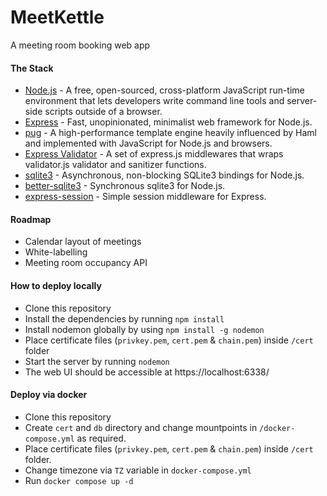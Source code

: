 # MeetKettle
A meeting room booking web app

#### The Stack
* [Node.js](href='https://nodejs.org/') - A free, open-sourced, cross-platform JavaScript run-time environment that lets developers write command line tools and server-side scripts outside of a browser.
* [Express](href='https://expressjs.com/') - Fast, unopinionated, minimalist web framework for Node.js.
* [pug](href='https://pugjs.org/') - A high-performance template engine heavily influenced by Haml and implemented with JavaScript for Node.js and browsers.
* [Express Validator](href='https://express-validator.github.io/') - A set of express.js middlewares that wraps validator.js validator and sanitizer functions.
* [sqlite3](href='https://npmjs.com/package/sqlite3') - Asynchronous, non-blocking SQLite3 bindings for Node.js.
* [better-sqlite3](href='https://npmjs.com/package/better-sqlite3') - Synchronous sqlite3 for Node.js.
* [express-session](href='https://npmjs.com/package/express-session') - Simple session middleware for Express.

#### Roadmap
* Calendar layout of meetings
* White-labelling
* Meeting room occupancy API

#### How to deploy locally
* Clone this repository
* Install the dependencies by running `npm install`
* Install nodemon globally by using `npm install -g nodemon`
* Place certificate files (`privkey.pem`, `cert.pem` & `chain.pem`) inside `/cert` folder
* Start the server by running `nodemon`
* The web UI should be accessible at https://localhost:6338/

#### Deploy via docker
* Clone this repository
* Create `cert` and `db` directory and change mountpoints in `/docker-compose.yml` as required.
* Place certificate files (`privkey.pem`, `cert.pem` & `chain.pem`) inside `/cert` folder.
* Change timezone via `TZ` variable in `docker-compose.yml`
* Run `docker compose up -d`
